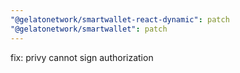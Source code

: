 ```yaml
---
"@gelatonetwork/smartwallet-react-dynamic": patch
"@gelatonetwork/smartwallet": patch
---
```


fix: privy cannot sign authorization
